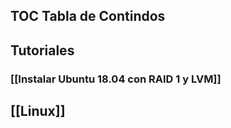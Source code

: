 ## TOC Tabla de Contindos
## Tutoriales
### [[Instalar Ubuntu 18.04 con RAID 1 y LVM]]
## [[Linux]]
